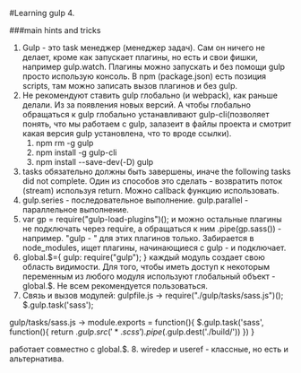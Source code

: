 #Learning gulp 4. 

###main hints and tricks
1. Gulp - это task менеджер (менеджер задач). Сам он ничего не делает, кроме как запускает плагины, но есть и свои фишки, например gulp.watch.
Плагины можно запускать и без помощи gulp просто использую консоль.
В npm (package.json) есть позиция scripts, там можно записать вызов плагинов и без gulp.
2. Не рекомендуют ставить gulp глобально (и webpack), как раньше делали. Из за появления новых версий. А чтобы глобально обращаться к gulp глобально устанавливают gulp-cli(позволяет понять, что мы работаем с gulp, залазеит в файлы проекта и смотрит какая версия gulp установлена, что то вроде ссылки).
    1. npm rm -g gulp
    2. npm install -g gulp-cli
    3. npm install --save-dev(-D) gulp
3. tasks обязательно должны быть завершены, иначе the following tasks did not complete. Один из способов это сделать - возвратить поток (stream) используя return. Можно callback функцию использовать.
4. gulp.series - последовательное выполнение.
gulp.parallel - параллельное выполнение.
5. var gp = require("gulp-load-plugins")();
и можно остальные плагины не подключать через require, а обращаться к ним .pipe(gp.sass()) - например. "gulp - " для этих плагинов только. Забирается в node_modules, ищет плагины, начинающиеся с gulp - и подключает.
6. global.$={
    gulp: require("gulp");
} каждый модуль создает свою область видимости. Для того, чтобы иметь доступ к некоторым переменным из любого модуля используют глобальный объект - global.$. Не всем рекомендуется пользоваться.
7. Связь и вызов модулей:
gulpfile.js -> require("./gulp/tasks/sass.js")();
                $.gulp.task('sass');
    
gulp/tasks/sass.js -> module.exports = function(){
    $.gulp.task('sass', function(){
        return $.gulp.src('*.scss')
                .pipe($.gulp.dest('./build/'))
    })
}  

работает совместно с global.$.
8. wiredep и useref - классные, но есть и альтернатива.

